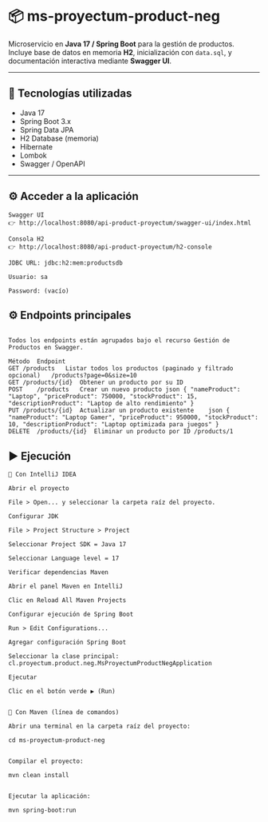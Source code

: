# 📦 ms-proyectum-product-neg

Microservicio en **Java 17 / Spring Boot** para la gestión de productos.  
Incluye base de datos en memoria **H2**, inicialización con `data.sql`, y documentación interactiva mediante **Swagger UI**.

---

## 🚀 Tecnologías utilizadas
- Java 17
- Spring Boot 3.x
- Spring Data JPA
- H2 Database (memoria)
- Hibernate
- Lombok
- Swagger / OpenAPI

---

## ⚙️ Acceder a la aplicación

``` Acceder a la aplicación
Swagger UI
👉 http://localhost:8080/api-product-proyectum/swagger-ui/index.html

Consola H2
👉 http://localhost:8080/api-product-proyectum/h2-console

JDBC URL: jdbc:h2:mem:productsdb

Usuario: sa

Password: (vacío)
```
## ⚙️ Endpoints principales

``` Endpoints principales

Todos los endpoints están agrupados bajo el recurso Gestión de Productos en Swagger.

Método	Endpoint
GET	/products	Listar todos los productos (paginado y filtrado opcional)	/products?page=0&size=10
GET	/products/{id}	Obtener un producto por su ID	
POST	/products	Crear un nuevo producto	json { "nameProduct": "Laptop", "priceProduct": 750000, "stockProduct": 15, "descriptionProduct": "Laptop de alto rendimiento" }
PUT	/products/{id}	Actualizar un producto existente	json { "nameProduct": "Laptop Gamer", "priceProduct": 950000, "stockProduct": 10, "descriptionProduct": "Laptop optimizada para juegos" }
DELETE	/products/{id}	Eliminar un producto por ID	/products/1
```
## ▶️ Ejecución

``` Endpoints principales
🔹 Con IntelliJ IDEA

Abrir el proyecto

File > Open... y seleccionar la carpeta raíz del proyecto.

Configurar JDK

File > Project Structure > Project

Seleccionar Project SDK = Java 17

Seleccionar Language level = 17

Verificar dependencias Maven

Abrir el panel Maven en IntelliJ

Clic en Reload All Maven Projects

Configurar ejecución de Spring Boot

Run > Edit Configurations...

Agregar configuración Spring Boot

Seleccionar la clase principal:
cl.proyectum.product.neg.MsProyectumProductNegApplication

Ejecutar

Clic en el botón verde ▶️ (Run)


🔹 Con Maven (línea de comandos)

Abrir una terminal en la carpeta raíz del proyecto:

cd ms-proyectum-product-neg


Compilar el proyecto:

mvn clean install


Ejecutar la aplicación:

mvn spring-boot:run

